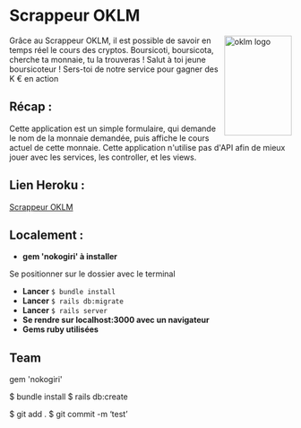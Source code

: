 # Scrappeur OKLM

<img src="https://www.oklm.com/wp-content/themes/OKLM-child/img/oklm-logo.png" align="right"
     title="oklm logo" width="120" height="178">


Grâce au Scrappeur OKLM, il est possible de savoir en temps réel le cours des cryptos.
Boursicoti, boursicota, cherche ta monnaie, tu la trouveras !
Salut à toi jeune boursicoteur ! 
Sers-toi de notre service pour gagner des K € en action



## Récap :

Cette application est un simple formulaire, qui demande le nom de la monnaie demandée, puis affiche le cours actuel de cette monnaie. Cette application n'utilise pas d'API afin de mieux jouer avec les services, les controller, et les views.

## Lien Heroku : 

[Scrappeur OKLM](https://scrappeur-oklm-nice.herokuapp.com/)

## Localement : 

* **gem 'nokogiri' à installer**

Se positionner sur le dossier avec le terminal

* **Lancer** `$ bundle install`
* **Lancer** `$ rails db:migrate`
* **Lancer** `$ rails server`
* **Se rendre sur localhost:3000 avec un navigateur**
* **Gems ruby utilisées**


## Team

gem 'nokogiri'

$ bundle install
$ rails db:create

$ git add .
$ git commit -m ‘test’





